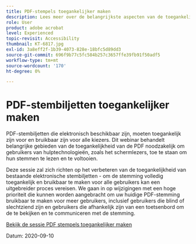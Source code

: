 ```yaml
---
title: PDF-stempels toegankelijker maken
description: Lees meer over de belangrijkste aspecten van de toegankelijkheid van PDF, die nodig zijn om gebruikers van ondersteunende hulpmiddelen, zoals schermlezers, in staat te stellen hun stembiljetten te lezen en te voltooien
role: User
product: adobe acrobat
level: Experienced
topic-revisit: Accessibility
thumbnail: KT-6817.jpg
exl-id: 3a8eff2f-1b39-4073-828e-18bfc5d89dd3
source-git-commit: 696f9b77c5fc584b257c3657ffe39fb91f50adf5
workflow-type: tm+mt
source-wordcount: '170'
ht-degree: 0%

---
```


# PDF-stembiljetten toegankelijker maken

PDF-stembiljetten die elektronisch beschikbaar zijn, moeten toegankelijk zijn voor en bruikbaar zijn voor alle kiezers. Dit webinar behandelt belangrijke gebieden van de toegankelijkheid van de PDF noodzakelijk om gebruikers van hulptechnologieën, zoals het schermlezers, toe te staan om hun stemmen te lezen en te voltooien.

Deze sessie zal zich richten op het verbeteren van de toegankelijkheid van bestaande elektronische stembiljetten - om de stemming volledig toegankelijk en bruikbaar te maken voor alle gebruikers kan een uitgebreider proces vereisen. We gaan in op wijzigingen met een hoge prioriteit die kunnen worden aangebracht om uw huidige PDF-stemming bruikbaar te maken voor meer gebruikers, inclusief gebruikers die blind of slechtziend zijn en gebruikers die afhankelijk zijn van een toetsenbord om de te bekijken en te communiceren met de stemming.

[Bekijk de sessie PDF stempels toegankelijker maken](https://event.on24.com/wcc/r/2620020/599427B9BC7DA6BB34A4D46EB0EB1F63)

Datum: 2020-09-10